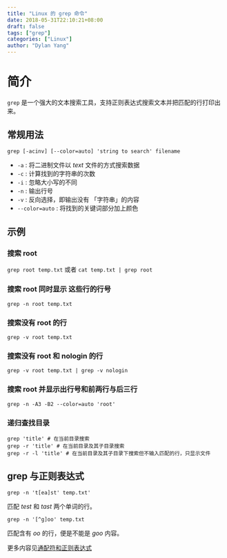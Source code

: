 ```yaml
---
title: "Linux 的 grep 命令"
date: 2018-05-31T22:10:21+08:00
draft: false
tags: ["grep"]
categories: ["Linux"]
author: "Dylan Yang"
---
```


# 简介

`grep` 是一个强大的文本搜索工具，支持正则表达式搜索文本并把匹配的行打印出来。

<!--more-->

## 常规用法

``` shell
grep [-acinv] [--color=auto] 'string to search' filename
```

- `-a` : 将二进制文件以 *text* 文件的方式搜索数据 
- `-c` : 计算找到的字符串的次数
- `-i` : 忽略大小写的不同
- `-n` : 输出行号
- `-v` : 反向选择，即输出没有 「字符串」的内容
- `--color=auto` : 将找到的关键词部分加上颜色

## 示例

### 搜索 root

`grep root temp.txt` 或者 `cat temp.txt | grep root`

### 搜索 root 同时显示 这些行的行号

`grep -n root temp.txt`

### 搜索没有 root 的行

`grep -v root temp.txt`

### 搜索没有 root 和 nologin 的行

`grep -v root temp.txt | grep -v nologin`

### 搜索 root 并显示出行号和前两行与后三行

`grep -n -A3 -B2 --color=auto 'root'`

### 递归查找目录

``` shell
grep 'title' # 在当前目录搜索
grep -r 'title' # 在当前目录及其子目录搜索
grep -r -l 'title' # 在当前目录及其子目录下搜索但不输入匹配的行，只显示文件
```

## grep 与正则表达式

`grep -n 't[ea]st' temp.txt'`

匹配 *test* 和 *tast* 两个单词的行。

`grep -n '[^g]oo' temp.txt`

匹配含有 *oo* 的行，便是不能是 *goo* 内容。

更多内容见[通配符和正则表达式](https://zucchiniy.github.io/blog/2018/%E9%80%9A%E9%85%8D%E7%AC%A6%E5%92%8C%E6%AD%A3%E5%88%99%E8%A1%A8%E8%BE%BE%E5%BC%8F.html)